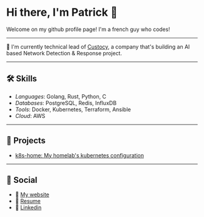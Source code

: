 # Hi there, I'm Patrick 👋

Welcome on my github profile page! I'm a french guy who codes!

---

🌱 I'm currently technical lead of [Custocy](https://custocy.com), a company that's building an AI based Network Detection & Response project.

---

## 🛠️ Skills

- _Languages_: Golang, Rust, Python, C
- _Databases_: PostgreSQL, Redis, InfluxDB
- _Tools_: Docker, Kubernetes, Terraform, Ansible
- _Cloud_: AWS

---

## 🚀 Projects

- [k8s-home: My homelab's kubernetes configuration](https://github.com/mycroft/k8s-home)


---

## 🌟 Social

- 👾 [My website](https://mkz.me/)
- 🏢 [Resume](https://mkz.me/cv-en)
- 📌 [Linkedin](https://www.linkedin.com/in/patrickmarie/)
